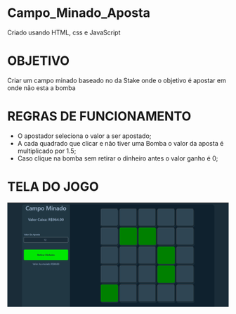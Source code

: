 # Campo_Minado_Aposta

Criado usando HTML, css e JavaScript

# OBJETIVO
Criar um campo minado baseado no da Stake onde o objetivo é apostar em onde não esta a bomba

# REGRAS DE FUNCIONAMENTO

 - O apostador seleciona o valor a ser apostado;
 - A cada quadrado que clicar e não tiver uma Bomba o valor da aposta é multiplicado por 1.5;
 - Caso clique na bomba sem retirar o dinheiro antes o valor ganho é 0;

# TELA DO JOGO

![Screenshot](screenshot.png)

